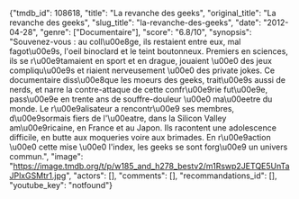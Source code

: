{"tmdb_id": 108618, "title": "La revanche des geeks", "original_title": "La revanche des geeks", "slug_title": "la-revanche-des-geeks", "date": "2012-04-28", "genre": ["Documentaire"], "score": "6.8/10", "synopsis": "Souvenez-vous : au coll\u00e8ge, ils restaient entre eux, mal fagot\u00e9s, l'oeil binoclard et le teint boutonneux. Premiers en sciences, ils se r\u00e9tamaient en sport et en drague, jouaient \u00e0 des jeux compliqu\u00e9s et riaient nerveusement \u00e0 des private jokes. Ce documentaire diss\u00e8que les moeurs des geeks, trait\u00e9s aussi de nerds, et narre la contre-attaque de cette confr\u00e9rie fut\u00e9e, pass\u00e9e en trente ans de souffre-douleur \u00e0 ma\u00eetre du monde. Le r\u00e9alisateur a rencontr\u00e9 ses membres, d\u00e9sormais fiers de l'\u00eatre, dans la Silicon Valley am\u00e9ricaine, en France et au Japon. Ils racontent une adolescence difficile, en butte aux moqueries voire aux brimades. En r\u00e9action \u00e0 cette mise \u00e0 l'index, les geeks se sont forg\u00e9 un univers commun.", "image": "https://image.tmdb.org/t/p/w185_and_h278_bestv2/m1Rswp2JETQE5UnTaJPlxGSMtr1.jpg", "actors": [], "comments": [], "recommandations_id": [], "youtube_key": "notfound"}